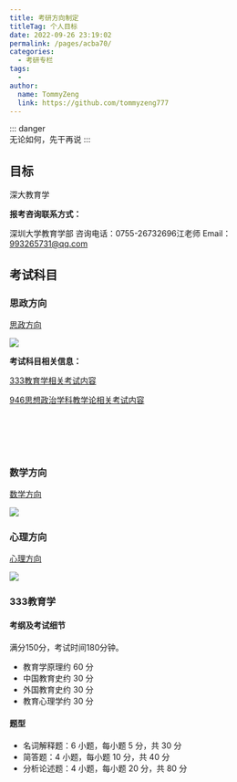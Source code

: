 ```yaml
---
title: 考研方向制定
titleTag: 个人目标
date: 2022-09-26 23:19:02
permalink: /pages/acba70/
categories:
  - 考研专栏
tags:
  - 
author: 
  name: TommyZeng
  link: https://github.com/tommyzeng777
---
```


::: danger  
无论如何，先干再说
:::

## 目标
深大教育学

**报考咨询联系方式：**

深圳大学教育学部
咨询电话：0755-26732696江老师
Email：993265731@qq.com



## 考试科目

### 思政方向

[思政方向](http://ehall.szu.edu.cn/gsapp/sys/zsjzapp/index.do#/2023/4/118/045102)

![](https://cdn.jsdelivr.net/gh/TommyZeng777/picgo/img/202210182256763.jpg)

**考试科目相关信息：**

[333教育学相关考试内容](/pages/34c678/)

[946思想政治学科教学论相关考试内容](/pages/f609a6/)



<br><br><br><br>


### 数学方向

[数学方向](http://ehall.szu.edu.cn/gsapp/sys/zsjzapp/index.do#/2023/4/118/045104)

![](https://cdn.jsdelivr.net/gh/TommyZeng777/picgo/img/202210052047803.png)


### 心理方向

[心理方向](http://ehall.szu.edu.cn/gsapp/sys/zsjzapp/index.do#/2023/4/118/045116)

![](https://cdn.jsdelivr.net/gh/TommyZeng777/picgo/img/202210052053188.png)





### 333教育学

#### 考纲及考试细节

满分150分，考试时间180分钟。

- 教育学原理约 60 分
- 中国教育史约 30 分
- 外国教育史约 30 分
- 教育心理学约 30 分

#### 题型

- 名词解释题：6 小题，每小题 5 分，共 30 分
- 简答题：4 小题，每小题 10 分，共 40 分
- 分析论述题：4 小题，每小题 20 分，共 80 分





